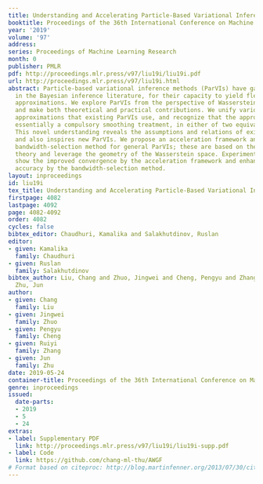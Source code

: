 ```yaml
---
title: Understanding and Accelerating Particle-Based Variational Inference
booktitle: Proceedings of the 36th International Conference on Machine Learning
year: '2019'
volume: '97'
address: 
series: Proceedings of Machine Learning Research
month: 0
publisher: PMLR
pdf: http://proceedings.mlr.press/v97/liu19i/liu19i.pdf
url: http://proceedings.mlr.press/v97/liu19i.html
abstract: Particle-based variational inference methods (ParVIs) have gained attention
  in the Bayesian inference literature, for their capacity to yield flexible and accurate
  approximations. We explore ParVIs from the perspective of Wasserstein gradient flows,
  and make both theoretical and practical contributions. We unify various finite-particle
  approximations that existing ParVIs use, and recognize that the approximation is
  essentially a compulsory smoothing treatment, in either of two equivalent forms.
  This novel understanding reveals the assumptions and relations of existing ParVIs,
  and also inspires new ParVIs. We propose an acceleration framework and a principled
  bandwidth-selection method for general ParVIs; these are based on the developed
  theory and leverage the geometry of the Wasserstein space. Experimental results
  show the improved convergence by the acceleration framework and enhanced sample
  accuracy by the bandwidth-selection method.
layout: inproceedings
id: liu19i
tex_title: Understanding and Accelerating Particle-Based Variational Inference
firstpage: 4082
lastpage: 4092
page: 4082-4092
order: 4082
cycles: false
bibtex_editor: Chaudhuri, Kamalika and Salakhutdinov, Ruslan
editor:
- given: Kamalika
  family: Chaudhuri
- given: Ruslan
  family: Salakhutdinov
bibtex_author: Liu, Chang and Zhuo, Jingwei and Cheng, Pengyu and Zhang, Ruiyi and
  Zhu, Jun
author:
- given: Chang
  family: Liu
- given: Jingwei
  family: Zhuo
- given: Pengyu
  family: Cheng
- given: Ruiyi
  family: Zhang
- given: Jun
  family: Zhu
date: 2019-05-24
container-title: Proceedings of the 36th International Conference on Machine Learning
genre: inproceedings
issued:
  date-parts:
  - 2019
  - 5
  - 24
extras:
- label: Supplementary PDF
  link: http://proceedings.mlr.press/v97/liu19i/liu19i-supp.pdf
- label: Code
  link: https://github.com/chang-ml-thu/AWGF
# Format based on citeproc: http://blog.martinfenner.org/2013/07/30/citeproc-yaml-for-bibliographies/
---
```


